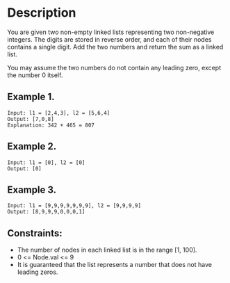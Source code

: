 # Description

You are given two non-empty linked lists representing two non-negative integers. The digits are stored in reverse order, and each of their nodes contains a single digit. Add the two numbers and return the sum as a linked list.

You may assume the two numbers do not contain any leading zero, except the number 0 itself.


## Example 1.
~~~
Input: l1 = [2,4,3], l2 = [5,6,4]
Output: [7,0,8]
Explanation: 342 + 465 = 807
~~~

## Example 2.
~~~
Input: l1 = [0], l2 = [0]
Output: [0]
~~~

## Example 3.
~~~
Input: l1 = [9,9,9,9,9,9,9], l2 = [9,9,9,9]
Output: [8,9,9,9,0,0,0,1]
~~~

## Constraints:
- The number of nodes in each linked list is in the range [1, 100].
- 0 <= Node.val <= 9
- It is guaranteed that the list represents a number that does not have leading zeros.
